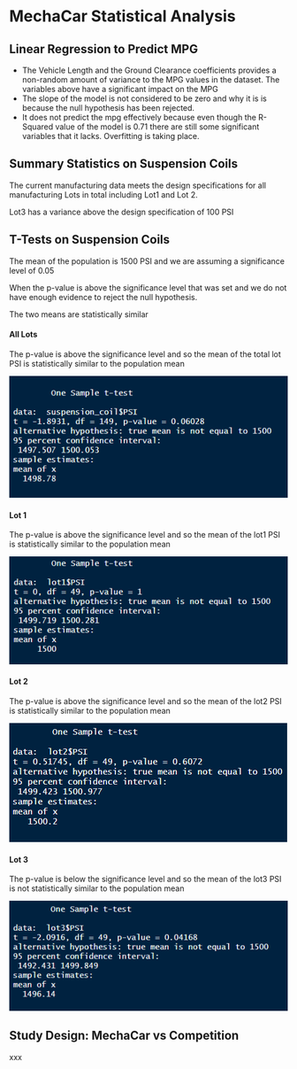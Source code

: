 # MechaCar Statistical Analysis





## Linear Regression to Predict MPG

* The Vehicle Length and the Ground Clearance coefficients provides a non-random amount of variance to the MPG values in the dataset. The variables above have a significant impact on the MPG 
* The slope of the model is not considered to be zero and why it is is because the null hypothesis has been rejected.
* It does not predict the mpg effectively because even though the R-Squared value of the model is 0.71 there are still some significant variables that it lacks. Overfitting is taking place.



## Summary Statistics on Suspension Coils

The current manufacturing data meets the design specifications for all manufacturing Lots in total including Lot1 and Lot 2.

Lot3 has a variance above the design specification of 100 PSI 

## T-Tests on Suspension Coils

The mean of the population is 1500 PSI and we are assuming a significance level of 0.05

When the p-value is above the significance level that was set and we do not have enough evidence to reject the null hypothesis.

The two means are statistically similar 

#### All Lots

The p-value is above the significance level and so the mean of the total lot PSI is statistically similar to the population mean

![T-Test for All Three Lots](./images/t-test_all_lots.png)

#### Lot 1

The p-value is above the significance level and so the mean of the lot1 PSI is statistically similar to the population mean

![T-Test for Lot 1](./images/t-test_lot_1.png)

#### Lot 2

The p-value is above the significance level and so the mean of the lot2 PSI is statistically similar to the population mean

![T-Test for Lot 2](./images/t-test_lot_2.png)

#### Lot 3

The p-value is below the significance level and so the mean of the lot3 PSI is not statistically similar to the population mean

![T-Test for Lot 3](./images/t-test_lot_3.png)



## Study Design: MechaCar vs Competition

xxx